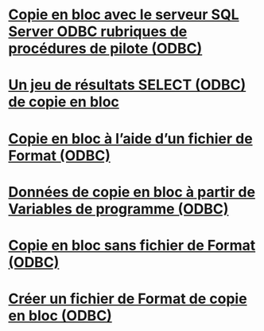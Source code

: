 # [Copie en bloc avec le serveur SQL Server ODBC rubriques de procédures de pilote (ODBC)](bulk-copying-with-the-sql-server-odbc-driver-how-to-topics-odbc.md)

# [Un jeu de résultats SELECT (ODBC) de copie en bloc](bulk-copy-a-select-result-set-odbc.md)
# [Copie en bloc à l’aide d’un fichier de Format (ODBC)](bulk-copy-by-using-a-format-file-odbc.md)
# [Données de copie en bloc à partir de Variables de programme (ODBC)](bulk-copy-data-from-program-variables-odbc.md)
# [Copie en bloc sans fichier de Format (ODBC)](bulk-copy-without-a-format-file-odbc.md)
# [Créer un fichier de Format de copie en bloc (ODBC)](create-a-bulk-copy-format-file-odbc.md)
